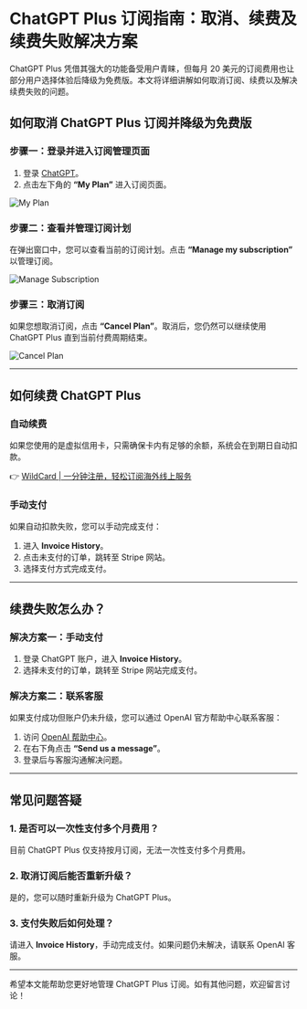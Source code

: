 # ChatGPT Plus 订阅指南：取消、续费及续费失败解决方案

ChatGPT Plus 凭借其强大的功能备受用户青睐，但每月 20 美元的订阅费用也让部分用户选择体验后降级为免费版。本文将详细讲解如何取消订阅、续费以及解决续费失败的问题。

## 如何取消 ChatGPT Plus 订阅并降级为免费版

### 步骤一：登录并进入订阅管理页面
1. 登录 [ChatGPT](https://chat.openai.com/chat)。
2. 点击左下角的 **“My Plan”** 进入订阅页面。

![My Plan](https://bbtdd.com/img/056678201.webp)

### 步骤二：查看并管理订阅计划
在弹出窗口中，您可以查看当前的订阅计划。点击 **“Manage my subscription”** 以管理订阅。

![Manage Subscription](https://bbtdd.com/img/622422731367072.webp)

### 步骤三：取消订阅
如果您想取消订阅，点击 **“Cancel Plan”**。取消后，您仍然可以继续使用 ChatGPT Plus 直到当前付费周期结束。

![Cancel Plan](https://bbtdd.com/img/1778592186.webp)

---

## 如何续费 ChatGPT Plus

### 自动续费
如果您使用的是虚拟信用卡，只需确保卡内有足够的余额，系统会在到期日自动扣款。

👉 [WildCard | 一分钟注册，轻松订阅海外线上服务](https://bbtdd.com/WildCard)

### 手动支付
如果自动扣款失败，您可以手动完成支付：
1. 进入 **Invoice History**。
2. 点击未支付的订单，跳转至 Stripe 网站。
3. 选择支付方式完成支付。

---

## 续费失败怎么办？

### 解决方案一：手动支付
1. 登录 ChatGPT 账户，进入 **Invoice History**。
2. 选择未支付的订单，跳转至 Stripe 网站完成支付。

### 解决方案二：联系客服
如果支付成功但账户仍未升级，您可以通过 OpenAI 官方帮助中心联系客服：
1. 访问 [OpenAI 帮助中心](https://help.openai.com/en/articles/7231930-how-can-i-contact-support-about-billing)。
2. 在右下角点击 **“Send us a message”**。
3. 登录后与客服沟通解决问题。

---

## 常见问题答疑

### 1. 是否可以一次性支付多个月费用？
目前 ChatGPT Plus 仅支持按月订阅，无法一次性支付多个月费用。

### 2. 取消订阅后能否重新升级？
是的，您可以随时重新升级为 ChatGPT Plus。

### 3. 支付失败后如何处理？
请进入 **Invoice History**，手动完成支付。如果问题仍未解决，请联系 OpenAI 客服。

---

希望本文能帮助您更好地管理 ChatGPT Plus 订阅。如有其他问题，欢迎留言讨论！